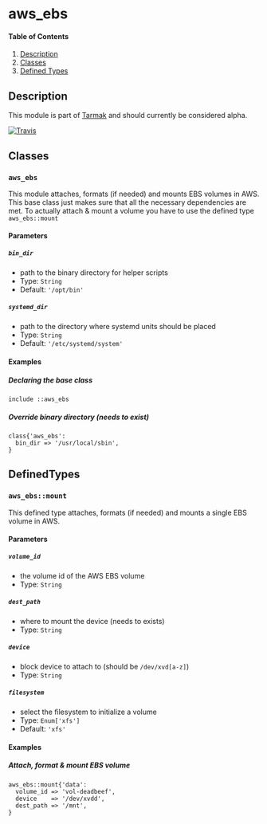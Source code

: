 # aws_ebs

#### Table of Contents

1. [Description](#description)
2. [Classes](#classes)
3. [Defined Types](#defined-types)
## Description
This module is part of [Tarmak](http://docs.tarmak.io) and should currently be considered alpha.

[![Travis](https://img.shields.io/travis/jetstack/puppet-module-aws_ebs.svg)](https://travis-ci.org/jetstack/puppet-module-aws_ebs/)

## Classes

### `aws_ebs`

This module attaches, formats (if needed) and mounts EBS volumes in AWS. This
base class just makes sure that all the necessary dependencies are met. To
actually attach & mount a volume you have to use the defined type
`aws_ebs::mount`

#### Parameters

##### `bin_dir`

* path to the binary directory for helper scripts
* Type: `String`
* Default: `'/opt/bin'`

##### `systemd_dir`

* path to the directory where systemd units should be placed
* Type: `String`
* Default: `'/etc/systemd/system'`

#### Examples

##### Declaring the base class

```
include ::aws_ebs
```
##### Override binary directory (needs to exist)

```
class{'aws_ebs':
  bin_dir => '/usr/local/sbin',
}
```
## DefinedTypes

### `aws_ebs::mount`

This defined type attaches, formats (if needed) and mounts a single EBS
volume in AWS.

#### Parameters

##### `volume_id`

* the volume id of the AWS EBS volume
* Type: `String`

##### `dest_path`

* where to mount the device (needs to exists)
* Type: `String`

##### `device`

* block device to attach to (should be `/dev/xvd[a-z]`)
* Type: `String`

##### `filesystem`

* select the filesystem to initialize a volume
* Type: `Enum['xfs']`
* Default: `'xfs'`

#### Examples

##### Attach, format & mount EBS volume

```
aws_ebs::mount{'data':
  volume_id => 'vol-deadbeef',
  device    => '/dev/xvdd',
  dest_path => '/mnt',
}
```
